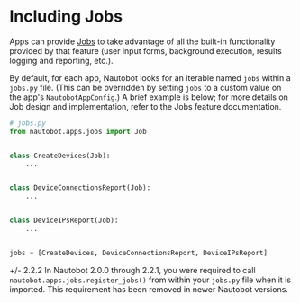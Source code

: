 # Including Jobs

Apps can provide [Jobs](../../../../user-guide/platform-functionality/jobs/index.md) to take advantage of all the built-in functionality provided by that feature (user input forms, background execution, results logging and reporting, etc.).

By default, for each app, Nautobot looks for an iterable named `jobs` within a `jobs.py` file. (This can be overridden by setting `jobs` to a custom value on the app's `NautobotAppConfig`.) A brief example is below; for more details on Job design and implementation, refer to the Jobs feature documentation.

```python
# jobs.py
from nautobot.apps.jobs import Job


class CreateDevices(Job):
    ...


class DeviceConnectionsReport(Job):
    ...


class DeviceIPsReport(Job):
    ...


jobs = [CreateDevices, DeviceConnectionsReport, DeviceIPsReport]
```

+/- 2.2.2
    In Nautobot 2.0.0 through 2.2.1, you were required to call `nautobot.apps.jobs.register_jobs()` from within your `jobs.py` file when it is imported. This requirement has been removed in newer Nautobot versions.
